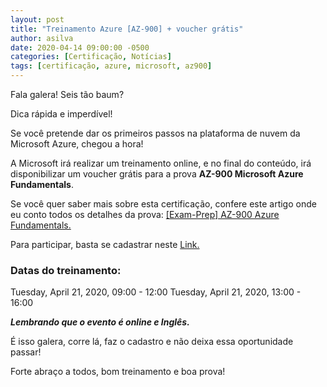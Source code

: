 ```yaml
---
layout: post
title: "Treinamento Azure [AZ-900] + voucher grátis"
author: asilva
date: 2020-04-14 09:00:00 -0500
categories: [Certificação, Notícias]
tags: [certificação, azure, microsoft, az900]
---
```


Fala galera! Seis tão baum?

Dica rápida e imperdível!

Se você pretende dar os primeiros passos na plataforma de nuvem da Microsoft Azure, chegou a hora!

A Microsoft irá realizar um treinamento online, e no final do conteúdo, irá disponibilizar um voucher grátis para a prova **AZ-900 Microsoft Azure Fundamentals**.

Se você quer saber mais sobre esta certificação, confere este artigo onde eu conto todos os detalhes da prova: [[Exam-Prep] AZ-900 Azure Fundamentals.](https://unicast.com.br/posts/exam-prep-az-900-azure-fundamentals/)

Para participar, basta se cadastrar neste <a href="https://info.microsoft.com/CE-AzureINFRA-WBNR-FY20-04Apr-21-MicrosoftAzureVirtualTrainingDayFundamentalsMaster-SRDEM17525_LP01Registration-ForminBody.html" target="_blank">Link.</a>

### **Datas do treinamento:**

Tuesday, April 21, 2020, 09:00 - 12:00
Tuesday, April 21, 2020, 13:00 - 16:00

***Lembrando que o evento é online e Inglês.***

É isso galera, corre lá, faz o cadastro e não deixa essa oportunidade passar!

Forte abraço a todos, bom treinamento e boa prova!
